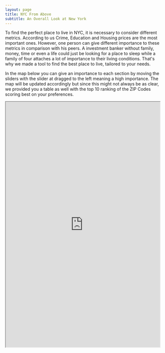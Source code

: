 ```yaml
---
layout: page
title: NYC From Above
subtitle: An Overall Look at New York
---
```

To find the perfect place to live in NYC, it is necessary to consider different metrics. According to us Crime, Education and Housing prices are the most important ones. However, one person can give different importance to these metrics in comparison with his peers. A investment banker without family, money, time or even a life could just be looking for a place to sleep while a family of four attaches a lot of importance to their living conditions. That's why we made a tool to find the best place to live, tailored to your needs.

In the map below you can give an importance to each section by moving the sliders with the slider at dragged to the left meaning a high importance. The map will be updated accordingly but since this might not always be as clear, we provided you a table as well with the top 10 ranking of the ZIP Codes scoring best on your preferences.

<iframe src="https://thibauldbraet.github.io/maps/interactive/index.html" width="100%" height="800px"></iframe>
